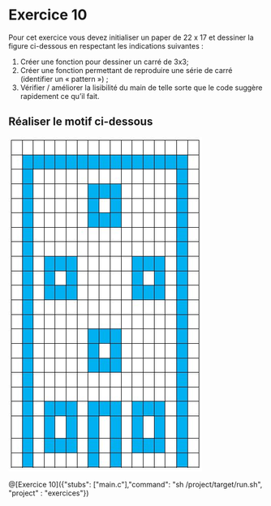 # Exercice 10

Pour cet exercice vous devez initialiser un paper de 22 x 17 et dessiner la figure ci-dessous en respectant les indications suivantes :
1. Créer une fonction pour dessiner un carré de 3x3;
2. Créer une fonction permettant de reproduire une série de carré (identifier un « pattern ») ;
3. Vérifier / améliorer la lisibilité du main de telle sorte que le code suggère rapidement ce qu’il fait.


## Réaliser le motif ci-dessous

![motif](img/ex11.JPG)

@[Exercice 10]({"stubs": ["main.c"],"command": "sh /project/target/run.sh", "project" : "exercices"})
